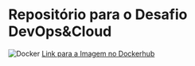 # Repositório para o Desafio DevOps&Cloud

![Docker](https://cdn.jsdelivr.net/npm/simple-icons@v4/icons/docker.svg)
[Link para a Imagem no Dockerhub](https://hub.docker.com/r/vbeal/conversao-distancia:v1)
